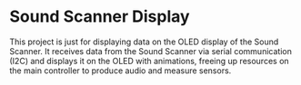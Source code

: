 # Sound Scanner Display

This project is just for displaying data on the OLED display of the Sound Scanner.
It receives data from the Sound Scanner via serial communication (I2C) and displays it on the OLED with animations, freeing up resources on the main controller to produce audio and measure sensors.
